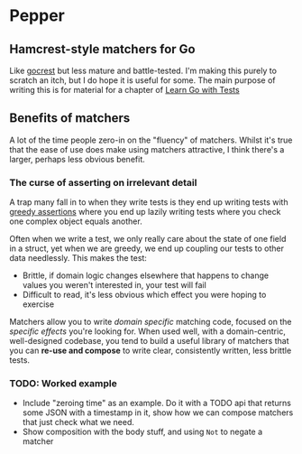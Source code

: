# Pepper

## Hamcrest-style matchers for Go

Like [gocrest](https://github.com/corbym/gocrest) but less mature and battle-tested. I'm making this purely to scratch an itch, but I do hope it is useful for some. The main purpose of writing this is for material for a chapter of [Learn Go with Tests](https://quii.gitbook.io/learn-go-with-tests)

## Benefits of matchers

A lot of the time people zero-in on the "fluency" of matchers. Whilst it's true that the ease of use does make using matchers attractive, I think there's a larger, perhaps less obvious benefit. 

### The curse of asserting on irrelevant detail

A trap many fall in to when they write tests is they end up writing tests with [greedy assertions](https://quii.gitbook.io/learn-go-with-tests/meta/anti-patterns#asserting-on-irrelevant-detail) where you end up lazily writing tests where you check one complex object equals another. 

Often when we write a test, we only really care about the state of one field in a struct, yet when we are greedy, we end up coupling our tests to other data needlessly. This makes the test:

- Brittle, if domain logic changes elsewhere that happens to change values you weren't interested in, your test will fail
- Difficult to read, it's less obvious which effect you were hoping to exercise

Matchers allow you to write _domain specific_ matching code, focused on the _specific effects_ you're looking for. When used well, with a domain-centric, well-designed codebase, you tend to build a useful library of matchers that you can **re-use and compose** to write clear, consistently written, less brittle tests. 

### TODO: Worked example

- Include "zeroing time" as an example. Do it with a TODO api that returns some JSON with a timestamp in it, show how we can compose matchers that just check what we need. 
- Show composition with the body stuff, and using `Not` to negate a matcher
